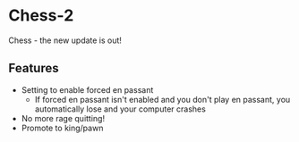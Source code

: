 # Chess-2

Chess - the new update is out!

## Features

* Setting to enable forced en passant
  - If forced en passant isn't enabled and you don't play en passant, you automatically lose and your computer crashes
* No more rage quitting!
* Promote to king/pawn
